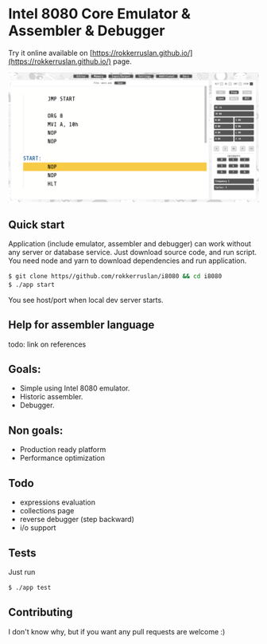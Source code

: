 # Intel 8080 Core Emulator & Assembler & Debugger

Try it online available on [https://rokkerruslan.github.io/](https://rokkerruslan.github.io/) page.

![alt text](index.png)

## Quick start

Application (include emulator, assembler and debugger)
can work without any server or database service. Just
download source code, and run script. You need node
and yarn to download dependencies and run application.

```bash
$ git clone https//github.com/rokkerruslan/i8080 && cd i8080
$ ./app start
```

You see host/port when local dev server starts.

## Help for assembler language

todo: link on references

## Goals:

- Simple using Intel 8080 emulator.
- Historic assembler.
- Debugger.

## Non goals:

- Production ready platform
- Performance optimization

## Todo

- expressions evaluation
- collections page
- reverse debugger (step backward)
- i/o support

## Tests

Just run

```bash
$ ./app test
```

## Contributing

I don't know why, but if you want any pull requests are welcome :)
